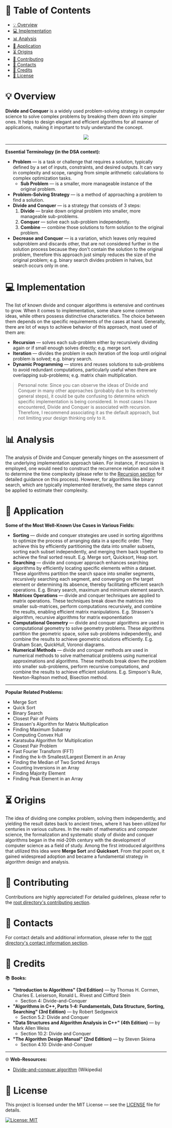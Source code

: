 # &#128209; Table of Contents
- [💡 Overview](#-overview)
- [💻 Implementation](#-implementation)
- [📊 Analysis](#-analysis)
- [📝 Application](#-application)
- [⏳ Origins](#-origins)
- [🤝 Contributing](#-contributing)
- [📧 Contacts](#-contacts)
- [🙏 Credits](#-credits)
- [🔏 License](#-license)



# &#128161; Overview
**Divide and Conquer** is a widely used problem-solving strategy in computer science to solve complex problems by breaking them down into simpler ones. It helps to design elegant and efficient algorithms for all manner of applications, making it important to truly understand the concept.
<p align="center"><img src="./img/DivideAndConquer.png"/></p>

---
**Essential Terminology (in the DSA context):**
- **Problem** — is a task or challenge that requires a solution, typically defined by a set of inputs, constraints, and desired outputs. It can vary in complexity and scope, ranging from simple arithmetic calculations to complex optimization tasks.
  - **Sub Problem** — is a smaller, more manageable instance of the original problem.
- **Problem-Solving Strategy** — is a method of approaching a problem to find a solution.
- **Divide and Conquer** — is a strategy that consists of 3 steps: 
  1. **Divide** — brake down original problem into smaller, more manageable sub-problems.
  2. **Conquer** — solve each sub-problem independently.
  3. **Combine** — combine those solutions to form solution to the original problem.
- **Decrease and Conquer** — is a variation, which leaves only required subproblem and discards other, that are not considered further in the solution process because they don't contain the solution to the original problem, therefore this approach just simply reduces the size of the original problem; e.g. binary search divides problem in halves, but search occurs only in one.



# &#x1F4BB; Implementation
The list of known divide and conquer algorithms is extensive and continues to grow. When it comes to implementation, some share some common ideas, while others possess distinctive characteristics. The choice between them depends on the specific requirements of the cases at hand. Generally, there are lot of ways to achieve behavior of this approach, most used of them are:
- **Recursion** — solves each sub-problem either by recursively dividing again or if small enough solves directly; e.g. merge sort.
- **Iteration** — divides the problem in each iteration of the loop until original problem is solved; e.g. binary search.
- **Dynamic Programming** — stores and reuses solutions to sub-problems to avoid redundant computations, particularly useful when there are overlapping sub-problems; e.g. matrix chain multiplication.

> Personal note: Since you can observe the ideas of Divide and Conquer in many other approaches (probably due to its extremely general steps), it could be quite confusing to determine which specific implementation is being considered. In most cases I have encountered, Divide and Conquer is associated with recursion. Therefore, I recommend associating it as the default approach, but not limiting your design thinking only to it.



# &#128202; Analysis
The analysis of Divide and Conquer generally hinges on the assessment of the underlying implementation approach taken. For instance, if recursion is employed, one would need to construct the recurrence relation and solve it to determine the time complexity (please refer to the [Recursion section](https://github.com/vezzolter/DSA/tree/main/Algorithms/Recursion/Recursion.md) for detailed guidance on this process). However, for algorithms like binary search, which are typically implemented iteratively, the same steps cannot be applied to estimate their complexity.



# &#128221; Application
**Some of the Most Well-Known Use Cases in Various Fields:**
- **Sorting** — divide and conquer strategies are used in sorting algorithms to optimize the process of arranging data in a specific order. They achieve this by efficiently partitioning the data into smaller subsets, sorting each subset independently, and merging them back together to achieve the final sorted result. E.g. Merge sort, Quicksort, Heap sort.
- **Searching** — divide and conquer approach enhances searching algorithms by efficiently locating specific elements within a dataset. These algorithms partition the search space into smaller segments, recursively searching each segment, and converging on the target element or determining its absence, thereby facilitating efficient search operations. E.g. Binary search, maximum and minimum element search.
- **Matricex Operations** — divide and conquer techniques are applied to matrix operations. These techniques break down the matrices into smaller sub-matrices, perform computations recursively, and combine the results, enabling efficient matrix manipulations. E.g. Strassen's algorithm, recursive algorithms for matrix exponentiation
- **Computational Geometry** — divide and conquer algorithms are used in computational geometry to solve geometry problems. These algorithms partition the geometric space, solve sub-problems independently, and combine the results to achieve geometric solutions efficiently. E.g. Graham Scan, QuickHull, Voronoi diagrams.
- **Numerical Methods** — divide and conquer methods are used in numerical methods to solve mathematical problems using numerical approximations and algorithms. These methods break down the problem into smaller sub-problems, perform recursive computations, and combine the results to achieve efficient solutions. E.g. Simpson's Rule, Newton-Raphson method, Bisection method.

---
**Popular Related Problems:**
- Merge Sort
- Quick Sort
- Binary Search
- Closest Pair of Points
- Strassen's Algorithm for Matrix Multiplication
- Finding Maximum Subarray
- Computing Convex Hull
- Karatsuba Algorithm for Multiplication
- Closest Pair Problem
- Fast Fourier Transform (FFT)
- Finding the k-th Smallest/Largest Element in an Array
- Finding the Median of Two Sorted Arrays
- Counting Inversions in an Array
- Finding Majority Element
- Finding Peak Element in an Array



# &#x23F3; Origins
The idea of dividing one complex problem, solving them independently, and yielding the result dates back to ancient times, where it has been utilized for centuries in various cultures. In the realm of mathematics and computer science, the formalization and systematic study of divide and conquer algorithms began in the mid-20th century with the development of computer science as a field of study. Among the first introduced algorithms that utilized this idea were **Merge Sort** and **Quicksort**. From that point on, it gained widespread adoption and became a fundamental strategy in algorithm design and analysis.



# &#129309; Contributing
Contributions are highly appreciated! For detailed guidelines, please refer to the [root directory's contributing section](../../#-contributing).



# &#128231; Contacts
For contact details and additional information, please refer to the [root directory's contact information section](../../#-contacts).



# &#128591; Credits
&#128218; **Books:**
- **"Introduction to Algorithms" (3rd Edition)** — by Thomas H. Cormen, Charles E. Leiserson, Ronald L. Rivest and Clifford Stein
  - Section 4: Divide-and-Conquer
- **"Algorithms in C++, Parts 1-4: Fundamentals, Data Structure, Sorting, Searching" (3rd Edition)** — by Robert Sedgewick
  - Section 5.2: Divide and Conquer
- **"Data Structures and Algorithm Analysis in C++" (4th Edition)** — by Mark Allen Weiss
  - Section 10.2: Divide and Conquer
- **"The Algorithm Design Manual" (2nd Edition)** — by Steven Skiena
  - Section 4.10: Divide-and-Conquer

---  
&#127760; **Web-Resources:**  
- [Divide-and-conquer algorithm](https://en.wikipedia.org/wiki/Divide-and-conquer_algorithm) (Wikipedia)



# &#128271; License
This project is licensed under the MIT License — see the [LICENSE](https://github.com/vezzolter/DSA/blob/main/LICENSE) file for details.

[![License: MIT](https://img.shields.io/badge/License-MIT-yellow.svg)](https://opensource.org/licenses/MIT)
